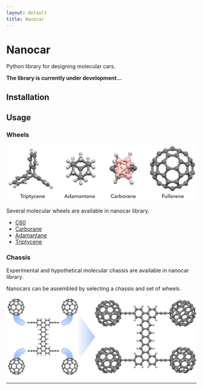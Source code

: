```yaml
---
layout: default
title: Nanocar
---
```

Nanocar
=======
Python library for designing molecular cars.

**The library is currently under development...**

Installation
------------

Usage
-----

### Wheels
<p align="center"> <img src="assets/img/wheels.png"> </p>

Several molecular wheels are available in nanocar library.
- [C60]
- [Carborane]
- [Adamantane]
- [Triptycene]

### Chassis
Experimental and hypothetical molecular chassis are available in nanocar library.

Nanocars can be assembled by selecting a chassis and set of wheels.
<p align="center"> <img src="assets/img/nanocar-build.PNG"> </p>

-------------------------------------------------------------------------------------------
[Carborane]: https://en.wikipedia.org/wiki/Carborane
[C60]: https://en.wikipedia.org/wiki/Buckminsterfullerene
[Adamantane]: https://en.wikipedia.org/wiki/Adamantane
[Triptycene]: https://en.wikipedia.org/wiki/Triptycene
